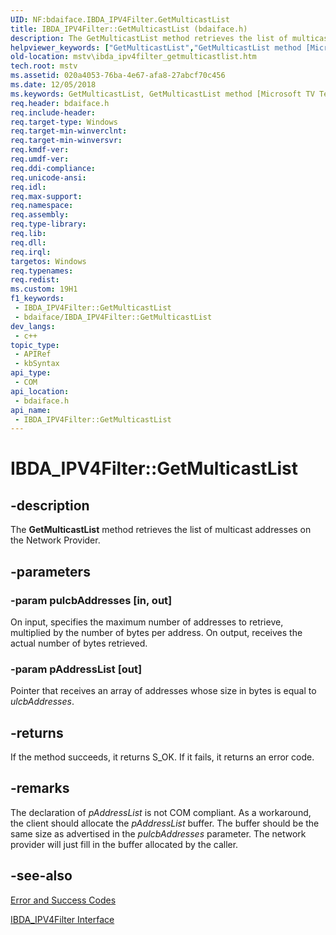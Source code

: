 ```yaml
---
UID: NF:bdaiface.IBDA_IPV4Filter.GetMulticastList
title: IBDA_IPV4Filter::GetMulticastList (bdaiface.h)
description: The GetMulticastList method retrieves the list of multicast addresses on the Network Provider.
helpviewer_keywords: ["GetMulticastList","GetMulticastList method [Microsoft TV Technologies]","GetMulticastList method [Microsoft TV Technologies]","IBDA_IPV4Filter interface","IBDA_IPV4Filter interface [Microsoft TV Technologies]","GetMulticastList method","IBDA_IPV4Filter.GetMulticastList","IBDA_IPV4Filter::GetMulticastList","IBDA_IPV4FilterGetMulticastList","bdaiface/IBDA_IPV4Filter::GetMulticastList","mstv.ibda_ipv4filter_getmulticastlist"]
old-location: mstv\ibda_ipv4filter_getmulticastlist.htm
tech.root: mstv
ms.assetid: 020a4053-76ba-4e67-afa8-27abcf70c456
ms.date: 12/05/2018
ms.keywords: GetMulticastList, GetMulticastList method [Microsoft TV Technologies], GetMulticastList method [Microsoft TV Technologies],IBDA_IPV4Filter interface, IBDA_IPV4Filter interface [Microsoft TV Technologies],GetMulticastList method, IBDA_IPV4Filter.GetMulticastList, IBDA_IPV4Filter::GetMulticastList, IBDA_IPV4FilterGetMulticastList, bdaiface/IBDA_IPV4Filter::GetMulticastList, mstv.ibda_ipv4filter_getmulticastlist
req.header: bdaiface.h
req.include-header: 
req.target-type: Windows
req.target-min-winverclnt: 
req.target-min-winversvr: 
req.kmdf-ver: 
req.umdf-ver: 
req.ddi-compliance: 
req.unicode-ansi: 
req.idl: 
req.max-support: 
req.namespace: 
req.assembly: 
req.type-library: 
req.lib: 
req.dll: 
req.irql: 
targetos: Windows
req.typenames: 
req.redist: 
ms.custom: 19H1
f1_keywords:
 - IBDA_IPV4Filter::GetMulticastList
 - bdaiface/IBDA_IPV4Filter::GetMulticastList
dev_langs:
 - c++
topic_type:
 - APIRef
 - kbSyntax
api_type:
 - COM
api_location:
 - bdaiface.h
api_name:
 - IBDA_IPV4Filter::GetMulticastList
---
```


# IBDA_IPV4Filter::GetMulticastList


## -description

The <b>GetMulticastList</b> method retrieves the list of multicast addresses on the Network Provider.

## -parameters

### -param pulcbAddresses [in, out]

On input, specifies the maximum number of addresses to retrieve, multiplied by the number of bytes per address. On output, receives the actual number of bytes retrieved.

### -param pAddressList [out]

Pointer that receives an array of addresses whose size in bytes is equal to <i>ulcbAddresses</i>.

## -returns

If the method succeeds, it returns S_OK. If it fails, it returns an error code.

## -remarks

The declaration of <i>pAddressList</i> is not COM compliant. As a workaround, the client should allocate the <i>pAddressList</i> buffer. The buffer should be the same size as advertised in the <i>pulcbAddresses</i> parameter. The network provider will just fill in the buffer allocated by the caller.

## -see-also

<a href="/windows/desktop/DirectShow/error-and-success-codes">Error and Success Codes</a>



<a href="/windows/desktop/api/bdaiface/nn-bdaiface-ibda_ipv4filter">IBDA_IPV4Filter Interface</a>

